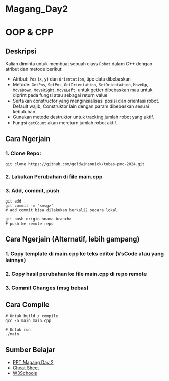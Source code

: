 # Magang_Day2
# OOP & CPP
## Deskripsi
Kalian diminta untuk membuat sebuah class `Robot` dalam C++ dengan atribut dan metode berikut:
- Atribut: `Pos` (x, y) dan `Orientation`, tipe data dibebaskan
- Metode: `GetPos`, `SetPos`, `GetOrientation`, `SetOrientation`, `MoveUp`, `MoveDown`, `MoveRight`, `MoveLeft`, untuk getter dibebaskan mau untuk diprint pada fungsi atau sebagai return value
- Sertakan constructor yang menginisialisasi posisi dan orientasi robot. Default wajib, Construktor lain dengan param dibebaskan sesuai kebutuhan.
- Gunakan metode destruktor untuk tracking jumlah robot yang aktif.
- Fungsi `getCount` akan mereturn jumlah robot aktif.

## Cara Ngerjain
### 1. Clone Repo:
```
git clone https://github.com/goldwinsonick/tubes-pmc-2024.git
```

### 2. Lakukan Perubahan di file main.cpp
### 3. Add, commit, push
```
git add .
git commit -m "<msg>"
# add commit bisa dilakukan berkali2 secara lokal

git push origin <nama-branch>
# push ke remote repo
```
## Cara Ngerjain (Alternatif, lebih gampang)
### 1. Copy template di main.cpp ke teks editor (VsCode atau yang lainnya)
### 2. Copy hasil perubahan ke file main.cpp di repo remote
### 3. Commit Changes (msg bebas)
## Cara Compile
``` 
# Untuk build / compile
gcc -o main main.cpp

# Untuk run
./main

```      
## Sumber Belajar
- [PPT Magang Day 2](https://www.canva.com/design/DAGE2HPX32g/5PpVyz0tu0N4T4ek3Zeogg/edit)
- [Cheat Sheet](https://dranolia.medium.com/c-cheatsheet-01a308f702bd)
- [W3Schools](https://www.w3schools.com/cpp/)
